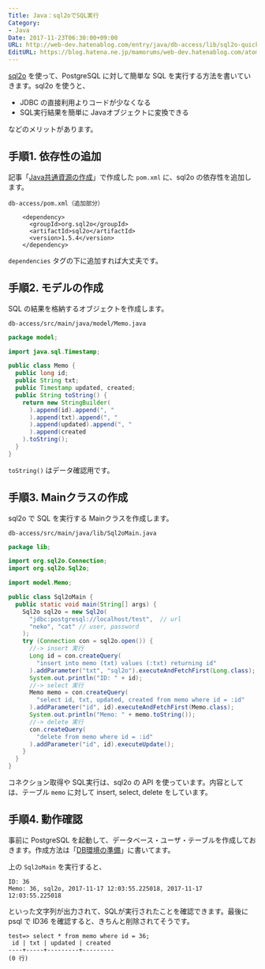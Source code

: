 ```yaml
---
Title: Java：sql2oでSQL実行
Category:
- Java
Date: 2017-11-23T06:30:00+09:00
URL: http://web-dev.hatenablog.com/entry/java/db-access/lib/sql2o-quick-start
EditURL: https://blog.hatena.ne.jp/mamorums/web-dev.hatenablog.com/atom/entry/8599973812318574041
---
```


[sql2o](https://www.sql2o.org/) を使って、PostgreSQL に対して簡単な SQL を実行する方法を書いていきます。sql2o を使うと、

- JDBC の直接利用よりコードが少なくなる
- SQL実行結果を簡単に Javaオブジェクトに変換できる

などのメリットがあります。


## 手順1. 依存性の追加
記事「[Java共通資源の作成](/entry/java/db-access/postgresql/java-project-common-class)」で作成した `pom.xml` に、sql2o の依存性を追加します。

`db-access/pom.xml（追加部分）`

```
    <dependency>
      <groupId>org.sql2o</groupId>
      <artifactId>sql2o</artifactId>
      <version>1.5.4</version>
    </dependency>
```

`dependencies` タグの下に追加すれば大丈夫です。


## 手順2. モデルの作成
SQL の結果を格納するオブジェクトを作成します。

`db-access/src/main/java/model/Memo.java`

```java
package model;

import java.sql.Timestamp;

public class Memo {
  public long id;
  public String txt;
  public Timestamp updated, created;
  public String toString() {
    return new StringBuilder(
      ).append(id).append(", "
      ).append(txt).append(", "
      ).append(updated).append(", "
      ).append(created
    ).toString();
  }
}
```

`toString()` はデータ確認用です。


## 手順3. Mainクラスの作成
sql2o で SQL を実行する Mainクラスを作成します。

`db-access/src/main/java/lib/Sql2oMain.java`

```java
package lib;

import org.sql2o.Connection;
import org.sql2o.Sql2o;

import model.Memo;

public class Sql2oMain {
  public static void main(String[] args) {
    Sql2o sql2o = new Sql2o(
      "jdbc:postgresql://localhost/test",  // url
      "neko", "cat" // user, password
    );
    try (Connection con = sql2o.open()) {
      //-> insert 実行
      Long id = con.createQuery(
        "insert into memo (txt) values (:txt) returning id"
      ).addParameter("txt", "sql2o").executeAndFetchFirst(Long.class);
      System.out.println("ID: " + id);
      //-> select 実行
      Memo memo = con.createQuery(
        "select id, txt, updated, created from memo where id = :id"
      ).addParameter("id", id).executeAndFetchFirst(Memo.class);
      System.out.println("Memo: " + memo.toString());
      //-> delete 実行
      con.createQuery(
        "delete from memo where id = :id"
      ).addParameter("id", id).executeUpdate();
    }
  }
}
```

コネクション取得や SQL実行は、sql2o の API を使っています。内容としては、テーブル `memo` に対して insert, select, delete をしています。


## 手順4. 動作確認
事前に PostgreSQL を起動して、データベース・ユーザ・テーブルを作成しておきます。作成方法は「[DB環境の準備](/entry/java/db-access/postgresql/db-env)」に書いてます。

上の `Sql2oMain` を実行すると、


```
ID: 36
Memo: 36, sql2o, 2017-11-17 12:03:55.225018, 2017-11-17 12:03:55.225018
```

といった文字列が出力されて、SQLが実行されたことを確認できます。最後に psql で ID36 を確認すると、きちんと削除されてそうです。


```
test=> select * from memo where id = 36;
 id | txt | updated | created
----+-----+---------+---------
(0 行)
```
